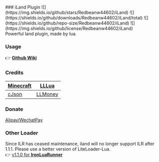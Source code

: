<br>
### iLand Plugin
![](https://img.shields.io/github/stars/Redbeanw44602/iLand) ![](https://shields.io/github/downloads/Redbeanw44602/iLand/total) ![](https://shields.io/github/repo-size/Redbeanw44602/iLand) ![](https://img.shields.io/github/license/Redbeanw44602/iLand) <br>
Powerful land plugin, made by lua.<br>

### Usage
👉 [**Github Wiki**](https://github.com/Redbeanw44602/iLand/wiki)

### Credits
[Minecraft](https://www.minecraft.net/) | [LLLua](https://www.minebbs.com/resources/litelualoader-lua.2390/)
-|-
[cJson](https://github.com/DaveGamble/cJSON) | [LLMoney](https://www.minebbs.com/resources/llmoney-ll.2385/)

### Donate
[Alipay/WechatPay](https://afdian.net/@kbs007)

### Other Loader
Since ILR has ceased maintenance, iland will no longer support ILR after 1.1.1. Please use a better version of LiteLoader-Lua.<br>
👉 [v1.1.0 for **IronLuaRunner**](https://github.com/Redbeanw44602/iLand/tree/IronLuaRunner)